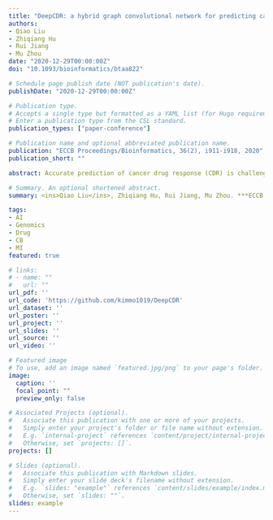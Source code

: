 ```yaml
---
title: "DeepCDR: a hybrid graph convolutional network for predicting cancer drug response"
authors:
- Qiao Liu
- Zhiqiang Hu
- Rui Jiang
- Mu Zhou
date: "2020-12-29T00:00:00Z"
doi: "10.1093/bioinformatics/btaa822"

# Schedule page publish date (NOT publication's date).
publishDate: "2020-12-29T00:00:00Z"

# Publication type.
# Accepts a single type but formatted as a YAML list (for Hugo requirements).
# Enter a publication type from the CSL standard.
publication_types: ["paper-conference"]

# Publication name and optional abbreviated publication name.
publication: "ECCB Proceedings/Bioinformatics, 36(2), i911-i918, 2020"
publication_short: ""

abstract: Accurate prediction of cancer drug response (CDR) is challenging due to the uncertainty of drug efficacy and heterogeneity of cancer patients. Strong evidences have implicated the high dependence of CDR on tumor genomic and transcriptomic profiles of individual patients. Precise identification of CDR is crucial in both guiding anti-cancer drug design and understanding cancer biology. In this study, we present DeepCDR which integrates multi-omics profiles of cancer cells and explores intrinsic chemical structures of drugs for predicting CDR. Specifically, DeepCDR is a hybrid graph convolutional network consisting of a uniform graph convolutional network and multiple subnetworks. Unlike prior studies modeling hand-crafted features of drugs, DeepCDR automatically learns the latent representation of topological structures among atoms and bonds of drugs. Extensive experiments showed that DeepCDR outperformed state-of-the-art methods in both classification and regression settings under various data settings. We also evaluated the contribution of different types of omics profiles for assessing drug response. Furthermore, we provided an exploratory strategy for identifying potential cancer-associated genes concerning specific cancer types. Our results highlighted the predictive power of DeepCDR and its potential translational value in guiding disease-specific drug design.

# Summary. An optional shortened abstract.
summary: <ins>Qiao Liu</ins>, Zhiqiang Hu, Rui Jiang, Mu Zhou. ***ECCB Proceedings/Bioinformatics***, 2020

tags:
- AI
- Genomics
- Drug
- CB
- MI
featured: true

# links:
# - name: ""
#   url: ""
url_pdf: ''
url_code: 'https://github.com/kimmo1019/DeepCDR'
url_dataset: ''
url_poster: ''
url_project: ''
url_slides: ''
url_source: ''
url_video: ''

# Featured image
# To use, add an image named `featured.jpg/png` to your page's folder. 
image:
  caption: ''
  focal_point: ""
  preview_only: false

# Associated Projects (optional).
#   Associate this publication with one or more of your projects.
#   Simply enter your project's folder or file name without extension.
#   E.g. `internal-project` references `content/project/internal-project/index.md`.
#   Otherwise, set `projects: []`.
projects: []

# Slides (optional).
#   Associate this publication with Markdown slides.
#   Simply enter your slide deck's filename without extension.
#   E.g. `slides: "example"` references `content/slides/example/index.md`.
#   Otherwise, set `slides: ""`.
slides: example
---
```


<!-- {{% callout note %}}
Click the *Cite* button above to demo the feature to enable visitors to import publication metadata into their reference management software.
{{% /callout %}} -->

<!-- {{% callout note %}}
Create your slides in Markdown - click the *Slides* button to check out the example.
{{% /callout %}} -->

<!-- Add the publication's **full text** or **supplementary notes** here. You can use rich formatting such as including [code, math, and images](https://docs.hugoblox.com/content/writing-markdown-latex/). -->
